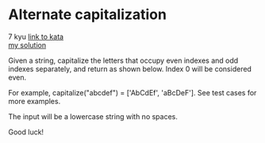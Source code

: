 # Alternate capitalization
7 kyu
[link to kata](https://www.codewars.com/kata/59cfc000aeb2844d16000075/train/javascript)
<br>
[my solution](./kata.js)

Given a string, capitalize the letters that occupy even indexes and odd indexes separately, and return as shown below. Index 0 will be considered even.

For example, capitalize("abcdef") = ['AbCdEf', 'aBcDeF']. See test cases for more examples.

The input will be a lowercase string with no spaces.

Good luck!